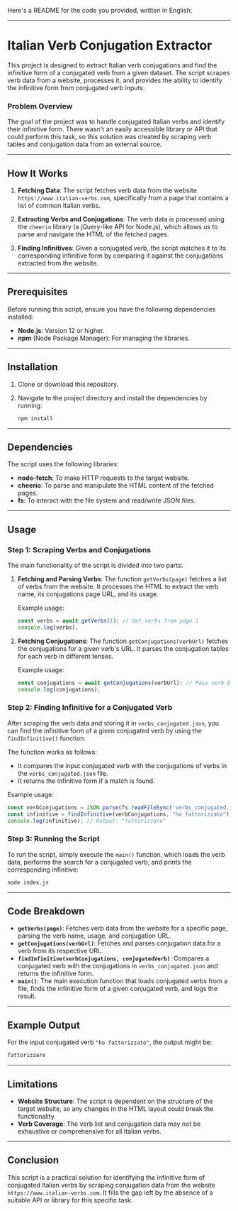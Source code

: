Here's a README for the code you provided, written in English:

---

# Italian Verb Conjugation Extractor

This project is designed to extract Italian verb conjugations and find the infinitive form of a conjugated verb from a given dataset. The script scrapes verb data from a website, processes it, and provides the ability to identify the infinitive form from conjugated verb inputs.

### Problem Overview

The goal of the project was to handle conjugated Italian verbs and identify their infinitive form. There wasn't an easily accessible library or API that could perform this task, so this solution was created by scraping verb tables and conjugation data from an external source.

---

## How It Works

1. **Fetching Data**: 
   The script fetches verb data from the website `https://www.italian-verbs.com`, specifically from a page that contains a list of common Italian verbs.

2. **Extracting Verbs and Conjugations**:
   The verb data is processed using the `cheerio` library (a jQuery-like API for Node.js), which allows us to parse and navigate the HTML of the fetched pages.

3. **Finding Infinitives**:
   Given a conjugated verb, the script matches it to its corresponding infinitive form by comparing it against the conjugations extracted from the website.

---

## Prerequisites

Before running this script, ensure you have the following dependencies installed:

- **Node.js**: Version 12 or higher.
- **npm** (Node Package Manager): For managing the libraries.

---

## Installation

1. Clone or download this repository.
   
2. Navigate to the project directory and install the dependencies by running:

    ```bash
    npm install
    ```

---

## Dependencies

The script uses the following libraries:

- **node-fetch**: To make HTTP requests to the target website.
- **cheerio**: To parse and manipulate the HTML content of the fetched pages.
- **fs**: To interact with the file system and read/write JSON files.

---

## Usage

### Step 1: Scraping Verbs and Conjugations

The main functionality of the script is divided into two parts:

1. **Fetching and Parsing Verbs**:
    The function `getVerbs(page)` fetches a list of verbs from the website. It processes the HTML to extract the verb name, its conjugations page URL, and its usage.

    Example usage:
    ```javascript
    const verbs = await getVerbs(1); // Get verbs from page 1
    console.log(verbs);
    ```

2. **Fetching Conjugations**:
    The function `getConjugations(verbUrl)` fetches the conjugations for a given verb's URL. It parses the conjugation tables for each verb in different tenses.

    Example usage:
    ```javascript
    const conjugations = await getConjugations(verbUrl); // Pass verb URL to get conjugations
    console.log(conjugations);
    ```

### Step 2: Finding Infinitive for a Conjugated Verb

After scraping the verb data and storing it in `verbs_conjugated.json`, you can find the infinitive form of a given conjugated verb by using the `findInfinitive()` function.

The function works as follows:
- It compares the input conjugated verb with the conjugations of verbs in the `verbs_conjugated.json` file.
- It returns the infinitive form if a match is found.

Example usage:
```javascript
const verbConjugations = JSON.parse(fs.readFileSync('verbs_conjugated.json'));
const infinitive = findInfinitive(verbConjugations, "ho fattorizzato"); // Pass conjugated verb
console.log(infinitive); // Output: "fattorizzare"
```

### Step 3: Running the Script

To run the script, simply execute the `main()` function, which loads the verb data, performs the search for a conjugated verb, and prints the corresponding infinitive:

```bash
node index.js
```

---

## Code Breakdown

- **`getVerbs(page)`**: Fetches verb data from the website for a specific page, parsing the verb name, usage, and conjugation URL.
- **`getConjugations(verbUrl)`**: Fetches and parses conjugation data for a verb from its respective URL.
- **`findInfinitive(verbConjugations, conjugatedVerb)`**: Compares a conjugated verb with the conjugations in `verbs_conjugated.json` and returns the infinitive form.
- **`main()`**: The main execution function that loads conjugated verbs from a file, finds the infinitive form of a given conjugated verb, and logs the result.

---

## Example Output

For the input conjugated verb `"ho fattorizzato"`, the output might be:

```bash
fattorizzare
```

---

## Limitations

- **Website Structure**: The script is dependent on the structure of the target website, so any changes in the HTML layout could break the functionality.
- **Verb Coverage**: The verb list and conjugation data may not be exhaustive or comprehensive for all Italian verbs.

---

## Conclusion

This script is a practical solution for identifying the infinitive form of conjugated Italian verbs by scraping conjugation data from the website `https://www.italian-verbs.com`. It fills the gap left by the absence of a suitable API or library for this specific task.